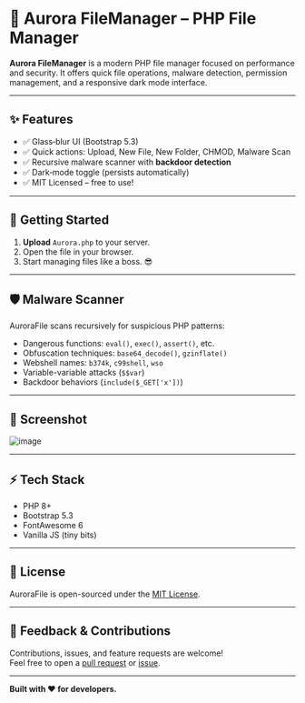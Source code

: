 # 🌟 Aurora FileManager – PHP File Manager

**Aurora FileManager** is a modern PHP file manager focused on performance and security.
It offers quick file operations, malware detection, permission management, and a responsive dark mode interface.


---

## ✨ Features
- ✅ Glass‑blur UI (Bootstrap 5.3)
- ✅ Quick actions: Upload, New File, New Folder, CHMOD, Malware Scan
- ✅ Recursive malware scanner with **backdoor detection**
- ✅ Dark‑mode toggle (persists automatically)
- ✅ MIT Licensed – free to use!

---

## 🚀 Getting Started

1. **Upload** `Aurora.php` to your server.
2. Open the file in your browser.
3. Start managing files like a boss. 😎

---

## 🛡️ Malware Scanner

AuroraFile scans recursively for suspicious PHP patterns:
- Dangerous functions: `eval()`, `exec()`, `assert()`, etc.
- Obfuscation techniques: `base64_decode()`, `gzinflate()`
- Webshell names: `b374k`, `c99shell`, `wso`
- Variable-variable attacks (`$$var`)
- Backdoor behaviors (`include($_GET['x'])`)

---

## 📂 Screenshot

![image](https://github.com/user-attachments/assets/1094987f-e84b-44d3-95ee-560128ac3ebd)

---

## ⚡ Tech Stack
- PHP 8+
- Bootstrap 5.3
- FontAwesome 6
- Vanilla JS (tiny bits)

---

## 📄 License

AuroraFile is open-sourced under the [MIT License](LICENSE).

---

## 💬 Feedback & Contributions

Contributions, issues, and feature requests are welcome!  
Feel free to open a [pull request](https://github.com/AuroraFileManager/AuroraFileManager.github.io/pulls) or [issue](https://github.com/AuroraFileManager/AuroraFileManager.github.io/issues).

---

**Built with ❤️ for developers.**
